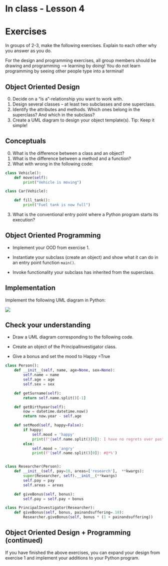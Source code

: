 # In class - Lesson 4 #
# Exercises #
In groups of 2-3, make the following exercises.
Explain to each other why you answer as you do.

For the design and programming exercises, all group members should be drawing and programming --> learning by doing! You do not learn programming by seeing other people type into a terminal!

## Object Oriented Design ##

0. Decide on a “is a”-relationship you want to work with.
1. Design several classes – at least two subclasses and one superclass.
2. Identify the attributes and methods. Which ones belong in the superclass? And which in the subclass?
3. Create a UML diagram to design your object template(s).
Tip: Keep it simple!

## Conceptuals ##
0. What is the difference between a class and an object?
1. What is the difference between a method and a function?
2. What with wrong in the following code:

```py
class Vehicle():
    def move(self):
    	print("Vehicle is moving")

class Car(Vehicle):

    def fill_tank():
        print("Fuel tank is now full")

```
3. What is the conventional entry point where a Python program starts its execution?


## Object Oriented Programming ##

* Implement your OOD from exercise 1.

* Instantiate your subclass (create an object) and show what it can do in an entry point function `main()`.

* Invoke functionality your subclass has inherited from the superclass.

## Implementation

Implement the following UML diagram in Python:

![](https://i.imgur.com/v3AfgwE.png)

## Check your understanding ##

* Draw a UML diagram corresponding to the following code.

* Create an object of the PrincipalInvestigator class.

* Give a bonus and set the mood to Happy =True

``` py
class Person():
    def __init__(self, name, age=None, sex=None):
        self.name = name
        self.age = age
        self.sex = sex

    def getSurname(self):
        return self.name.split()[-1]

    def getBirthyear(self):
        now = datetime.datetime.now()
        return now.year - self.age

    def setMood(self, happy=False):
        if happy:
            self.mood = 'happy'
            print(f"{self.name.split()[0]}: I have no regrets over past mistakes")
        else:
            self.mood = 'angry'
            print(f'{self.name.split()[0]}: #@*%')


class Researcher(Person):
    def __init__(self, pay=10, areas=['research'],  **kwargs):
        super(Researcher, self).__init__(**kwargs)
        self.pay = pay
        self.areas = areas

    def giveBonus(self, bonus):
        self.pay = self.pay + bonus

class PrincipalInvestigator(Researcher):
    def giveBonus(self, bonus, painandsuffering=.10):
        Researcher.giveBonus(self, bonus * (1 + painandsuffering))
```


## Object Oriented Design + Programming (continued) ##
If you have finished the above exercises, you can expand your design from exercise 1 and implement your additions to your Python program.
